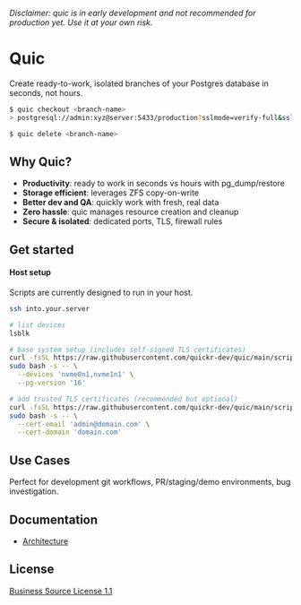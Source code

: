_Disclaimer: quic is in early development and not recommended for production yet. Use it at your own risk._

# Quic

Create ready-to-work, isolated branches of your Postgres database in seconds, not hours.

```sh
$ quic checkout <branch-name>
> postgresql://admin:xyz@server:5433/production?sslmode=verify-full&sslrootcert=system

$ quic delete <branch-name>
```

## Why Quic?
- **Productivity**: ready to work in seconds vs hours with pg_dump/restore
- **Storage efficient**: leverages ZFS copy-on-write
- **Better dev and QA**: quickly work with fresh, real data
- **Zero hassle**: quic manages resource creation and cleanup
- **Secure & isolated**: dedicated ports, TLS, firewall rules


## Get started

#### Host setup

Scripts are currently designed to run in your host.

```bash
ssh into.your.server

# list devices
lsblk

# base system setup (includes self-signed TLS certificates)
curl -fsSL https://raw.githubusercontent.com/quickr-dev/quic/main/scripts/base-setup.sh | \
sudo bash -s -- \
  --devices 'nvme0n1,nvme1n1' \
  --pg-version '16'

# add trusted TLS certificates (recommended but optional)
curl -fsSL https://raw.githubusercontent.com/quickr-dev/quic/main/scripts/letsencrypt-setup.sh | \
sudo bash -s -- \
  --cert-email 'admin@domain.com' \
  --cert-domain 'domain.com'
```

## Use Cases
Perfect for development git workflows, PR/staging/demo environments, bug investigation.

## Documentation
- [Architecture](docs/ARCHITECTURE.md)

## License
[Business Source License 1.1](https://github.com/hashicorp/terraform/blob/main/LICENSE)
